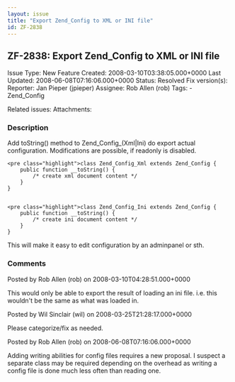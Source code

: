 ```yaml
---
layout: issue
title: "Export Zend_Config to XML or INI file"
id: ZF-2838
---
```


ZF-2838: Export Zend\_Config to XML or INI file
-----------------------------------------------

 Issue Type: New Feature Created: 2008-03-10T03:38:05.000+0000 Last Updated: 2008-06-08T07:16:06.000+0000 Status: Resolved Fix version(s): 
 Reporter:  Jan Pieper (jpieper)  Assignee:  Rob Allen (rob)  Tags: - Zend\_Config
 
 Related issues: 
 Attachments: 
### Description

Add toString() method to Zend\_Config\_(Xml|Ini) do export actual configuration. Modifications are possible, if readonly is disabled.

 
    <pre class="highlight">class Zend_Config_Xml extends Zend_Config {
        public function __toString() {
            /* create xml document content */
        }
    }

 
    <pre class="highlight">class Zend_Config_Ini extends Zend_Config {
        public function __toString() {
            /* create ini document content */
        }
    }

This will make it easy to edit configuration by an adminpanel or sth.

 

 

### Comments

Posted by Rob Allen (rob) on 2008-03-10T04:28:51.000+0000

This would only be able to export the result of loading an ini file. i.e. this wouldn't be the same as what was loaded in.

 

 

Posted by Wil Sinclair (wil) on 2008-03-25T21:28:17.000+0000

Please categorize/fix as needed.

 

 

Posted by Rob Allen (rob) on 2008-06-08T07:16:06.000+0000

Adding writing abilities for config files requires a new proposal. I suspect a separate class may be required depending on the overhead as writing a config file is done much less often than reading one.

 

 